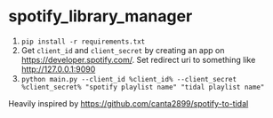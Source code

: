 # spotify_library_manager

1. `pip install -r requirements.txt`
2. Get `client_id` and `client_secret` by creating an app on https://developer.spotify.com/. Set redirect uri to something like http://127.0.0.1:9090
3. `python main.py --client_id %client_id% --client_secret %client_secret% "spotify playlist name" "tidal playlist name"`


Heavily inspired by https://github.com/canta2899/spotify-to-tidal 
